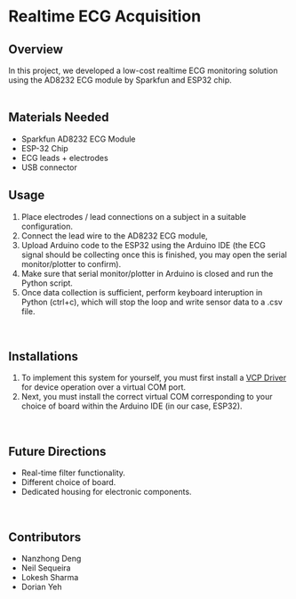 <h1>Realtime ECG Acquisition</h1>

<h2>Overview</h2>
    <div width="100">
        In this project, we developed a low-cost realtime ECG monitoring solution using the AD8232 ECG module by Sparkfun and ESP32 chip.
    </div><br/>

<h2>Materials Needed</h2>
<ul>
    <li>Sparkfun AD8232 ECG Module</li>
    <li>ESP-32 Chip</li>
    <li>ECG leads + electrodes</li>
    <li>USB connector</li>

</ul>
<h2>Usage</h2>
    <div>
    <ol>
        <li>Place electrodes / lead connections on a subject in a suitable configuration. </li>
        <li>Connect the lead wire to the AD8232 ECG module,</li> 
        <li>Upload Arduino code to the ESP32 using the Arduino IDE (the ECG signal should be collecting once this is finished, you may open the serial monitor/plotter to confirm).</li>
        <li>Make sure that serial monitor/plotter in Arduino is closed and run the Python script.</li>
        <li>Once data collection is sufficient, perform keyboard interuption in Python (ctrl+c), which will stop the loop and write sensor data to a .csv file. </li>
    </ol>
    </div><br/>

<h2>Installations</h2>
    <div>
        <ol>
            <li>
                To implement this system for yourself, you must first install a 
                    <a href="https://www.silabs.com/developers/usb-to-uart-bridge-vcp-drivers?tab=downloads"> VCP Driver
                    </a> 
                for device operation over a virtual COM port. 
            </li>
            <li><div>
                Next, you must install the correct virtual COM corresponding to your choice of board within the Arduino IDE (in our case, ESP32).
            </div></li>
        </ol>
    </div></br>

<h2>Future Directions</h2>
    <div>
        <ul>
        <li>Real-time filter functionality.</li>
        <li>Different choice of board.</li>
        <li>Dedicated housing for electronic components.</li>
        </ul>
    </div></br>

<h2>Contributors</h2>
<ul>
    <li>Nanzhong Deng</li>
    <li>Neil Sequeira</li>
    <li>Lokesh Sharma</li>
    <li>Dorian Yeh</li>
</ul>
